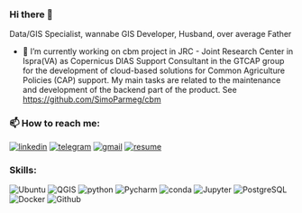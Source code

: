 ### Hi there 👋

<!--
**SimoParmeg/SimoParmeg** is a ✨ _special_ ✨ repository because its `README.md` (this file) appears on your GitHub profile.

Here are some ideas to get you started:

- 🔭 I’m currently working on ...
- 🌱 I’m currently learning ...
- 👯 I’m looking to collaborate on ...
- 🤔 I’m looking for help with ...
- 💬 Ask me about ...
- 📫 How to reach me: ...
- 😄 Pronouns: ...
- ⚡ Fun fact: ...
-->
Data/GIS Specialist, wannabe GIS Developer, Husband, over average Father
- 🔭 I’m currently working on cbm project in JRC - Joint Research Center in Ispra(VA) as Copernicus DIAS Support Consultant in the GTCAP group for the development of cloud-based solutions for Common Agriculture Policies (CAP) support. My main tasks are related to the maintenance and development of the backend part of the product. See https://github.com/SimoParmeg/cbm 

### 📫 How to reach me: 
[<img alt="linkedin" src="https://img.shields.io/badge/Linked_In-0077B5?style=for-the-badge&logo=LinkedIn&logoColor=white" style="max-width: 100%;" />](https://www.linkedin.com/in/simone-parmeggiani/)  [<img alt="telegram" src="https://img.shields.io/badge/-Telegram-lightblue?style=for-the-badge&logo=telegram" style="max-width: 100%;"/>](https://t.me/Strategies_Against_Architecture) [<img alt="gmail" src="https://img.shields.io/badge/-Gmail-white?style=for-the-badge&logo=gmail" style="max-width: 100%;"/>](mailto:parmeggiani.simone@gmail.com?subject=GitHub) [<img alt="resume" src="https://img.shields.io/badge/Resume-4285F4?style=for-the-badge&logo=read-the-docs&logoColor=white" style="max-width: 100%;" />](https://drive.google.com/file/d/1IL1-SZtCqwZ5dJ-LNaWjUjUYYcNUx-t4/view?usp=sharing)

### Skills:
![Ubuntu](https://img.shields.io/badge/Linux-red?style=for-the-badge&logo=linux&logoColor=black)  ![QGIS](https://img.shields.io/badge/-QGIS-grey?style=for-the-badge&logo=qgis&link=https://qgis.org/en/site/) ![python](https://img.shields.io/badge/-Python-blue?style=for-the-badge&logo=python&logoColor=gold)  ![Pycharm](https://img.shields.io/badge/-PyCharm-008080?style=for-the-badge&logo=pycharm&logoColor=green&link=https://www.jetbrains.com/pycharm/)  ![conda](https://img.shields.io/badge/-conda-grey?style=for-the-badge&logo=anaconda)  ![Jupyter](https://img.shields.io/badge/-Jupyter-008080?style=for-the-badge&logo=jupyter)  ![PostgreSQL](https://img.shields.io/badge/-PostgreSQL-336791?style=for-the-badge&&logo=postgresql&logoColor=white)  ![Docker](https://img.shields.io/badge/-Docker-lightblue?style=for-the-badge&logo=docker)  ![Github](https://img.shields.io/badge/-GitHub-181717?style=for-the-badge&logo=github&link=https://github.com/SimoParmeg)
